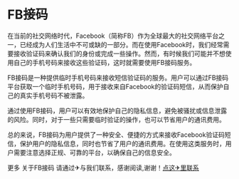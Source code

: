 # FB接码

在当前的社交网络时代，Facebook（简称FB）作为全球最大的社交网络平台之一，已经成为人们生活中不可或缺的一部分。而在使用Facebook时，我们经常需要接收验证码来确认我们的身份或完成一些操作。然而，有时候我们可能并不想使用自己的手机号码来接收这些验证码，这时就需要使用FB接码服务。

FB接码是一种提供临时手机号码来接收短信验证码的服务。用户可以通过FB接码平台获取一个临时手机号码，用于接收来自Facebook的验证码短信，从而保护自己的真实手机号码不被泄露。

通过使用FB接码，用户可以有效地保护自己的隐私信息，避免被骚扰或信息泄露的风险。同时，对于一些只需要临时验证的操作，也可以节省用户的通讯费用。

总的来说，FB接码为用户提供了一种安全、便捷的方式来接收Facebook验证码短信，保护用户的隐私信息，同时也节省了用户的通讯费用。在使用这类服务时，用户需要注意选择正规、可靠的平台，以确保自己的信息安全。

更多 关于FB接码 请通过✈与我们联系，感谢阅读,谢谢！[点这✈里联系](https://ss.k02.cc)